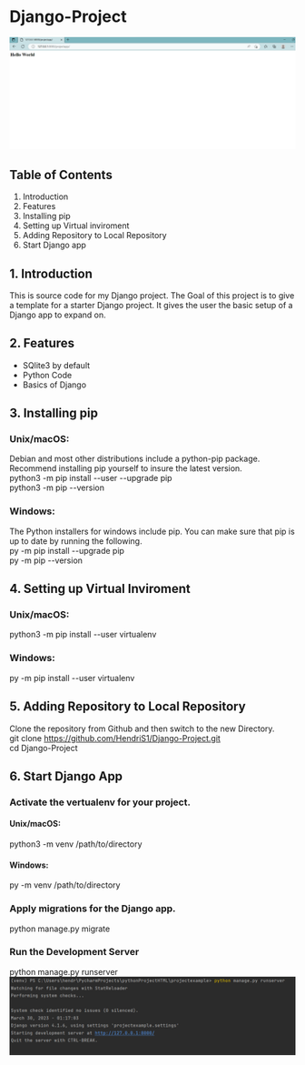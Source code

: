 # Django-Project

![](Screenshots/Screenshot%202023-03-30%20011918.png)
## Table of Contents
1. Introduction
2. Features
3. Installing pip
4. Setting up Virtual inviroment
5. Adding Repository to Local Repository
6. Start Django app
## 1. Introduction
This is source code for my Django project.
The Goal of this project is to give a template for a starter Django
project. It gives the user the basic setup of a Django app to expand on.
## 2. Features
* SQlite3 by default
* Python Code
* Basics of Django 
## 3. Installing pip
### Unix/macOS:
Debian and most other distributions include a python-pip package. Recommend 
installing pip yourself to insure the latest version.   
python3 -m pip install --user --upgrade pip   
python3 -m pip --version
### Windows:
The Python installers for windows include pip. You can make sure that pip is 
up to date by running the following.   
py -m pip install --upgrade pip   
py -m pip --version
## 4. Setting up Virtual Inviroment
### Unix/macOS:
python3 -m pip install --user virtualenv
### Windows:
py -m pip install --user virtualenv
## 5. Adding Repository to Local Repository
Clone the repository from Github and then switch to the new Directory.   
git clone https://github.com/HendriS1/Django-Project.git   
cd Django-Project
## 6. Start Django App
### Activate the vertualenv for your project.
#### Unix/macOS:
python3 -m venv /path/to/directory
#### Windows:
py -m venv /path/to/directory
### Apply migrations for the Django app.
python manage.py migrate
### Run the Development Server
python manage.py runserver
![](Screenshots/Screenshot%202023-03-30%20011728.png)
